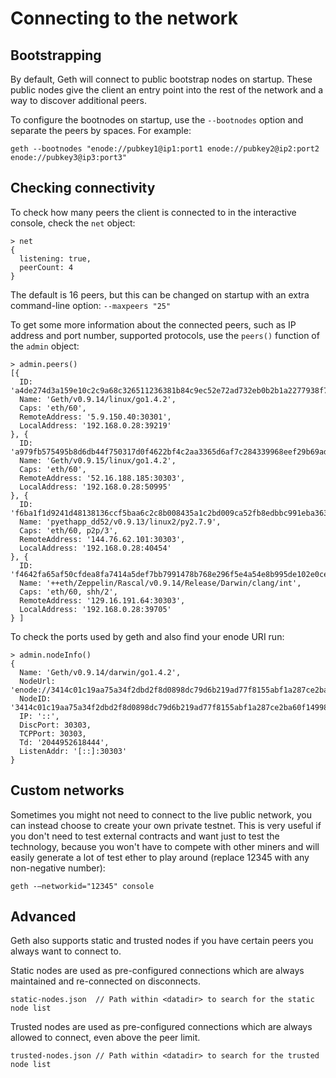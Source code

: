 # Connecting to the network 

## Bootstrapping

By default, Geth will connect to public bootstrap nodes on startup. These public nodes give the client an entry point into the rest of the network and a way to discover additional peers.

To configure the bootnodes on startup, use the `--bootnodes` option and separate the peers by spaces. For example:
```
geth --bootnodes "enode://pubkey1@ip1:port1 enode://pubkey2@ip2:port2 enode://pubkey3@ip3:port3"
```

## Checking connectivity

To check how many peers the client is connected to in the interactive console, check the `net` object:
```
> net
{
  listening: true,
  peerCount: 4
}
```

The default is 16 peers, but this can be changed on startup with an extra command-line option: `--maxpeers "25"`

To get some more information about the connected peers, such as IP address and port number, supported protocols, use the `peers()` function of the `admin` object:
```
> admin.peers()
[{
  ID: 'a4de274d3a159e10c2c9a68c326511236381b84c9ec52e72ad732eb0b2b1a2277938f78593cdbe734e6002bf23114d434a085d260514ab336d4acdc312db671b',
  Name: 'Geth/v0.9.14/linux/go1.4.2',
  Caps: 'eth/60',
  RemoteAddress: '5.9.150.40:30301',
  LocalAddress: '192.168.0.28:39219'
}, {
  ID: 'a979fb575495b8d6db44f750317d0f4622bf4c2aa3365d6af7c284339968eef29b69ad0dce72a4d8db5ebb4968de0e3bec910127f134779fbcb0cb6d3331163c',
  Name: 'Geth/v0.9.15/linux/go1.4.2',
  Caps: 'eth/60',
  RemoteAddress: '52.16.188.185:30303',
  LocalAddress: '192.168.0.28:50995'
}, {
  ID: 'f6ba1f1d9241d48138136ccf5baa6c2c8b008435a1c2bd009ca52fb8edbbc991eba36376beaee9d45f16d5dcbf2ed0bc23006c505d57ffcf70921bd94aa7a172',
  Name: 'pyethapp_dd52/v0.9.13/linux2/py2.7.9',
  Caps: 'eth/60, p2p/3',
  RemoteAddress: '144.76.62.101:30303',
  LocalAddress: '192.168.0.28:40454'
}, {
  ID: 'f4642fa65af50cfdea8fa7414a5def7bb7991478b768e296f5e4a54e8b995de102e0ceae2e826f293c481b5325f89be6d207b003382e18a8ecba66fbaf6416c0',
  Name: '++eth/Zeppelin/Rascal/v0.9.14/Release/Darwin/clang/int',
  Caps: 'eth/60, shh/2',
  RemoteAddress: '129.16.191.64:30303',
  LocalAddress: '192.168.0.28:39705'
} ]

```

To check the ports used by geth and also find your enode URI run:
```
> admin.nodeInfo()
{
  Name: 'Geth/v0.9.14/darwin/go1.4.2',
  NodeUrl: 'enode://3414c01c19aa75a34f2dbd2f8d0898dc79d6b219ad77f8155abf1a287ce2ba60f14998a3a98c0cf14915eabfdacf914a92b27a01769de18fa2d049dbf4c17694@[::]:30303',
  NodeID: '3414c01c19aa75a34f2dbd2f8d0898dc79d6b219ad77f8155abf1a287ce2ba60f14998a3a98c0cf14915eabfdacf914a92b27a01769de18fa2d049dbf4c17694',
  IP: '::',
  DiscPort: 30303,
  TCPPort: 30303,
  Td: '2044952618444',
  ListenAddr: '[::]:30303'
}
```

## Custom networks

Sometimes you might not need to connect to the live public network, you can instead choose to create your own private testnet. This is very useful if you don't need to test external contracts and want just to test the technology, because you won't have to compete with other miners and will easily generate a lot of test ether to play around (replace 12345 with any non-negative number):

```
geth -—networkid="12345" console
```

## Advanced

Geth also supports static and trusted nodes if you have certain peers you always want to connect to.

Static nodes are used as pre-configured connections which are always maintained and re-connected on disconnects.
```
static-nodes.json  // Path within <datadir> to search for the static node list
```

Trusted nodes are used as pre-configured connections which are always allowed to connect, even above the peer limit.
```
trusted-nodes.json // Path within <datadir> to search for the trusted node list
```
